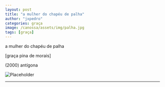 ```yaml
---
layout: post
title: "a mulher do chapéu de palha"
author: "jxpedro"
categories: graça
image: /canossa/assets/img/palha.jpg
tags: [graça]
---
```


<p >a mulher do chapéu de palha</p>
<p>[graça pina de morais]</p> 
<p>(2000) antígona</p>

![Placeholder](/canossa/assets/img/palha.jpg)

<p></p>

<hr/>